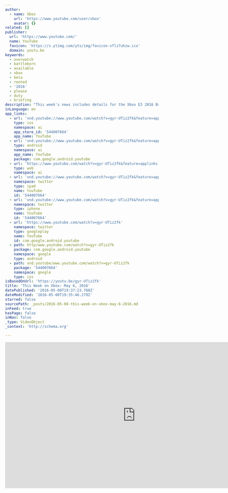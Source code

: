 ```yaml
---
author:
  - name: Xbox
    url: 'https://www.youtube.com/user/xbox'
    avatar: {}
related: []
publisher:
  url: 'https://www.youtube.com/'
  name: YouTube
  favicon: 'https://s.ytimg.com/yts/img/favicon-vflz7uhzw.ico'
  domain: youtu.be
keywords:
  - overwatch
  - battleborn
  - available
  - xbox
  - beta
  - rented
  - '2016'
  - please
  - duty
  - briefing
description: "This week's news includes details for the Xbox E3 2016 Briefing, a huge Call of Duty announcement, releases like Battleborn, the Overwatch open beta and much more."
inLanguage: en
app_links:
  - url: 'vnd.youtube://www.youtube.com/watch?v=gyr-UTiz2fk&feature=applinks'
    type: ios
    namespace: ai
    app_store_id: '544007664'
    app_name: YouTube
  - url: 'vnd.youtube://www.youtube.com/watch?v=gyr-UTiz2fk&feature=applinks'
    type: android
    namespace: ai
    app_name: YouTube
    package: com.google.android.youtube
  - url: 'https://www.youtube.com/watch?v=gyr-UTiz2fk&feature=applinks'
    type: web
    namespace: ai
  - url: 'vnd.youtube://www.youtube.com/watch?v=gyr-UTiz2fk&feature=applinks'
    namespace: twitter
    type: ipad
    name: YouTube
    id: '544007664'
  - url: 'vnd.youtube://www.youtube.com/watch?v=gyr-UTiz2fk&feature=applinks'
    namespace: twitter
    type: iphone
    name: YouTube
    id: '544007664'
  - url: 'https://www.youtube.com/watch?v=gyr-UTiz2fk'
    namespace: twitter
    type: googleplay
    name: YouTube
    id: com.google.android.youtube
  - path: http/www.youtube.com/watch?v=gyr-UTiz2fk
    package: com.google.android.youtube
    namespace: google
    type: android
  - path: vnd.youtube/www.youtube.com/watch?v=gyr-UTiz2fk
    package: '544007664'
    namespace: google
    type: ios
isBasedOnUrl: 'https://youtu.be/gyr-UTiz2fk'
title: 'This Week on Xbox: May 6, 2016'
datePublished: '2016-05-08T19:37:23.760Z'
dateModified: '2016-05-08T19:35:46.279Z'
starred: false
sourcePath: _posts/2016-05-08-this-week-on-xbox-may-6-2016.md
inFeed: true
hasPage: false
inNav: false
_type: VideoObject
_context: 'http://schema.org'

---
```

<iframe src="https://cdn.embedly.com/widgets/media.html?src=https%3A%2F%2Fwww.youtube.com%2Fembed%2Fgyr-UTiz2fk%3Ffeature%3Doembed&amp;url=https%3A%2F%2Fwww.youtube.com%2Fwatch%3Fv%3Dgyr-UTiz2fk%26feature%3Dyoutu.be&amp;image=https%3A%2F%2Fi.ytimg.com%2Fvi%2Fgyr-UTiz2fk%2Fhqdefault.jpg&amp;key=b7d04c9b404c499eba89ee7072e1c4f7&amp;type=text%2Fhtml&amp;schema=youtube" width="854" height="480" scrolling="no" frameborder="0" allowfullscreen="" style=""></iframe>